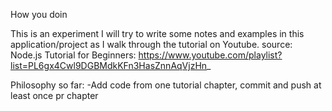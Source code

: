 How you doin

This is an experiment
I will try to write some notes and examples in this application/project as I walk through the tutorial on Youtube.
source: Node.js Tutorial for Beginners: https://www.youtube.com/playlist?list=PL6gx4Cwl9DGBMdkKFn3HasZnnAqVjzHn_


Philosophy so far:
-Add code from one tutorial chapter, commit and push at least once pr chapter
